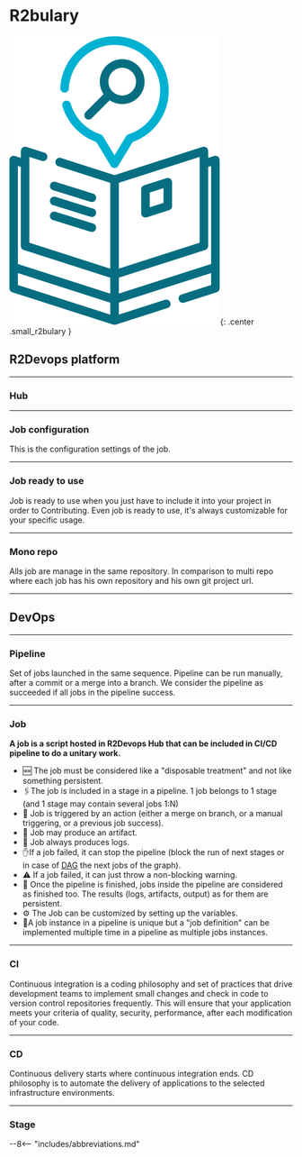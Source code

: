 # R2bulary

![r2bulary](images/r2bulary.png){: .center .small_r2bulary }


## R2Devops platform

___
### Hub


___
### Job configuration

This is the configuration settings of the job.

___
### Job ready to use

Job is ready to use when you just have to include it into your project in order to Contributing.
Even job is ready to use, it's always customizable for your specific usage.

___
### Mono repo
Alls job are manage in the same repository.
In comparison to multi repo where each job has his own repository and his own git project url.

---

## DevOps

___
### Pipeline

Set of jobs launched in the same sequence. Pipeline can be run manually, after a commit or a merge into a branch.
We consider the pipeline as succeeded if all jobs in the pipeline success.

___
### Job

**A job is a script hosted in R2Devops Hub that can be included in CI/CD pipeline to do a unitary work.**

- 🆕 The job must be considered like a "disposable treatment" and not like something persistent.
- 🖇️The job is included in a stage in a pipeline. 1 job belongs to 1 stage (and 1 stage may contain several jobs 1:N)
- 🔫 Job is triggered by an action (either a merge on branch, or a manual triggering, or a previous job success).
- 🎁 Job may produce an artifact.
- 📄 Job always produces logs.
- ✋If a job failed, it can stop the pipeline (block the run of next stages or in case of [DAG](https://docs.gitlab.com/ee/ci/directed_acyclic_graph/) the next jobs of the graph).
- ⚠️ If a job failed, it can just throw a non-blocking warning.
- 📝 Once the pipeline is finished, jobs inside the pipeline are considered as finished too. The results (logs, artifacts, output) as for them are persistent.
- ⚙️ The Job can be customized by setting up the variables.
- 🧬A job instance in a pipeline is unique but a "job definition" can be implemented multiple time in a pipeline as multiple jobs instances.

___
### CI

Continuous integration is a coding philosophy and set of practices that drive development teams to implement small changes and check in code to version control repositories frequently.
This will ensure that your application meets your criteria of quality, security, performance, after each modification of your code.
___
### CD

Continuous delivery starts where continuous integration ends. CD philosophy is to automate the delivery of applications to the selected infrastructure environments.
___
### Stage

--8<-- "includes/abbreviations.md"

